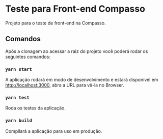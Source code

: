 # Teste para Front-end Compasso

Projeto para o teste de front-end na Compasso.

## Comandos

Após a clonagem ao acessar a raiz do projeto você poderá rodar os seguintes comandos:

### `yarn start`

A aplicação rodará em modo de desenvolvimento e estará disponível em<br />
[http://localhost:3000](http://localhost:3000), abra a URL para vê-la no Browser.

### `yarn test`

Roda os testes da aplicação.

### `yarn build`

Compilará a aplicação para uso em produção.
